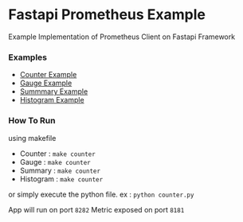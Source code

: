 # Fastapi Prometheus Example
Example Implementation of Prometheus Client on Fastapi Framework

### Examples
- [Counter Example ](counter.py)
- [Gauge Example ](gauge.py)
- [Summmary Example ](summary.py)
- [Histogram Example](histogram.py)

### How To Run
using makefile
- Counter : `make counter`
- Gauge : `make counter`
- Summary : `make counter`
- Histogram : `make counter`

or simply execute the python file. ex  : `python counter.py`

App will run on port `8282`
Metric exposed on port `8181`